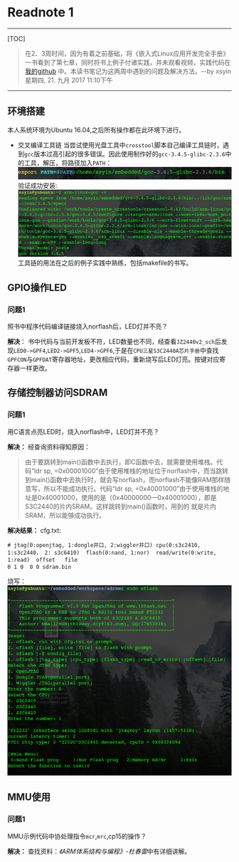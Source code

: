 # Readnote 1
------

[TOC]

> 在2、3周时间，因为有着之前基础，将《嵌入式Linux应用开发完全手册》一书看到了第七章，同时将书上例子付诸实践，并未观看视频，实践代码在[我的github](https://github.com/Xsyin/Embedded.git) 中。本读书笔记为这两周中遇到的问题及解决方法。--by xsyin 
星期四, 21. 九月 2017 11:10下午 

------

## 环境搭建  

本人系统环境为Ubuntu 16.04,之后所有操作都在此环境下进行。

- 交叉编译工具链 
  当尝试使用光盘工具中`crosstool`脚本自己编译工具链时，遇到`gcc`版本过高引起的很多错误。因此使用制作好的`gcc-3.4.5-glibc-2.3.6`中的工具，解压，将路径加入`PATH`： 
  ![](./img/path.png) 
验证成功安装:
![](./img/validation.png)
工具链的用法在之后的例子实践中熟练，包括makefile的书写。

## GPIO操作LED  

### 问题1  

  照书中程序代码编译链接烧入norflash后，LED灯并不亮？  
  
**解决**：
 书中代码与当前开发板不符，LED数量也不同，经查看`JZ2440v2_sch`后发现`LED0->GPF4`,`LED2->GPF5`,`LED4->GPF6`,于是在`CPU三星S3C2440A芯片手册`中查找`GPFCON`与`GPFDAT`寄存器地址，更改相应代码，重新烧写后LED灯亮。按键对应寄存器一样更改。
 
## 存储控制器访问SDRAM  

### 问题1  

用C语言点亮LED时，烧入norflash中，LED灯并不亮？  

**解决：**
经查询资料得知原因：
> 由于要跳转到main()函数中去执行，即C函数中去，就需要使用堆栈。代码“ldr     sp, =0x00001000”由于使用堆栈的地址位于norflash中，而当跳转到main()函数中去执行时，就会写norflash，而norflash不能像RAM那样随意写，所以不能成功执行。代码“ldr     sp, =0x40001000”由于使用堆栈的地址是0x40001000，使用的是（0x40000000—0x40001000），即是S3C2440的片内SRAM。这样跳转到main()函数时，用到的     就是片内SRAM，所以能够成功执行。

**解决结果：** 
cfg.txt:

	# jtag(0:openjtag, 1:dongle并口, 2:wiggler并口) cpu(0:s3c2410, 1:s3c2440， 2: s3c6410)  flash(0:nand, 1:nor)  read/write(0:write, 1:read)  offset   file
	0 1 0  0 0 sdram.bin
	
烧写：
![](./img/oflash.png)

## MMU使用  

### 问题1  

MMU示例代码中协处理指令`mcr`,`mrc`,cp15的操作？  

**解决：**
查找资料：*《ARM体系结构与编程》-杜春雷*中有详细讲解。

